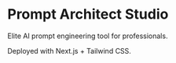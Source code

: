 # Prompt Architect Studio

Elite AI prompt engineering tool for professionals.

Deployed with Next.js + Tailwind CSS.
